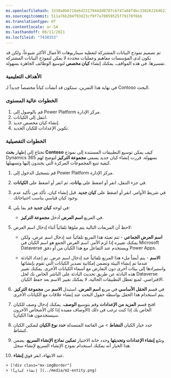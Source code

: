```yaml
---
ms.openlocfilehash: 3330a0b6718e6d2317944dd0787cb747a68f4bc338262264622573ae4261725f
ms.sourcegitcommit: 511a76b204f93d23cf9f7a70059525f79170f6bb
ms.translationtype: HT
ms.contentlocale: ar-SA
ms.lasthandoff: 08/11/2021
ms.locfileid: "7438353"
---
```

تم تصميم نموذج البيانات المشتركة لتغطية سيناريوهات الأعمال الأكثر شيوعاً، ولكن قد يكون لدى المؤسسات مفاهيم وعمليات محددة لا يمكن لنموذج البيانات المشتركة تفسيرها. في هذه المواقف، يمكنك إنشاء **كيان مخصص** لتوسيع الوظائف الجاهزة بسهولة.

### <a name="learning-objectives"></a>الأهداف التعليمية
في نهاية هذا التمرين، ستكون قد أنشأت كياناً مخصصاً جديداً لـ Contoso البحث.

### <a name="high-level-steps"></a>الخطوات عالية المستوى
1. قم بالوصول إلى Power Platform مركز الإدارة.
2. انتقل إلى الكيانات.
3. إنشاء كيان مخصص جديد.
4. تكوين الإعدادات للكيان الجديد.

### <a name="detailed-steps"></a>الخطوات التفصيلية 
تحتاج إلى إظهار **بحث Contoso** كيف يمكن توسيع التطبيقات المستندة إلى نموذج Dynamics 365 بسهولة. قررت إنشاء كيان جديد يسمى **مجموعة التركيز** لتوضح لهم كيفية تتبع المجموعات المركزة التي يجندون إليها وتسهيلها. 

1.  قم بتسجيل الدخول إلى Power Platform مركز الإدارة.

2.  في جزء التنقل، انقر أو اضغط على **بيانات**، ثم انقر أو اضغط على **الكيانات**.

3.  في شريط الأوامر، انقر أو اضغط على **كيان جديد**. قبل إنشاء كيان، تأكد من تأكيد عدم وجود كيان قياسي يناسب احتياجاتك.

4.  في لوحة **كيان جديد** قم بما يلي:

    - في المربع **اسم العرض** أدخل **مجموعة التركيز**.

5. لاحظ أن المربعات التالية يتم ملؤها تلقائياً أثناء إدخال اسم العرض:

    -   **اسم العرض الجماعي** - تتم تعبئة هذا المربع تلقائياً عند إدخال اسم عرض، ولكن يمكنك تغييره إذا لزم الأمر. اسم العرض الجمع هو اسم الكيان في Microsoft Dataverse ويستخدم عند التفاعل مع هذا الكيان من أو دفق Power Apps.

    -   **الاسم** - يتم أيضاً ملء هذا المربع تلقائياً عند إدخال اسم عرض. تم إعداد البادئة عندما تم إنشاء البيئة وتضمن إمكانية تصدير الكيانات التي تقوم بإنشائها واستيرادها إلى بيئات أخرى دون التعارض مع أسماء الكيانات الأخرى. يمكنك تغيير هذه البادئة عن طريق تحديث البادئة على الناشر الخاص بك لحل Dataverse الافتراضي. لمنع تعطل التطبيقات الحالية، لا يمكنك تغيير الاسم بعد حفظ الكيان.

6. في قسم **الحقل الأساسي** في مربع **اسم العرض**، استبدل  **الاسم** من **مجموعة التركيز**. يتم استخدام هذا الحقل بواسطة حقول البحث عند إنشاء علاقات مع الكيانات الأخرى. 

7. افتح قسم **المزيد من الإعدادات** وقم بتوسيع **الوصف**. يمكنك إدخال وصف للكيان الخاص بك إذا كنت ترغب في ذلك (الأوصاف مفيدة إذا كان الأشخاص الآخرون سيستخدمون هذا الكيان).

8. حدد خيار الكيان **النشاط** > من القائمة المنسدلة **حدد نوع الكيان**  لتمكين الكيان كنشاط.

9. وسّع **إنشاء الإعدادات وتحديثها** وحدد خانة الاختيار **تمكين نماذج الإنشاء السريع**. يضمن هذا الخيار أنه يمكنك استخدام نموذج الإنشاء السريع لإنشاء سجل.

10.  عند الانتهاء، انقر فوق **إنشاء**.

    > [!div class="mx-imgBorder"]
    > ![إنشاء كيان ](../media/m2-entity.png)
